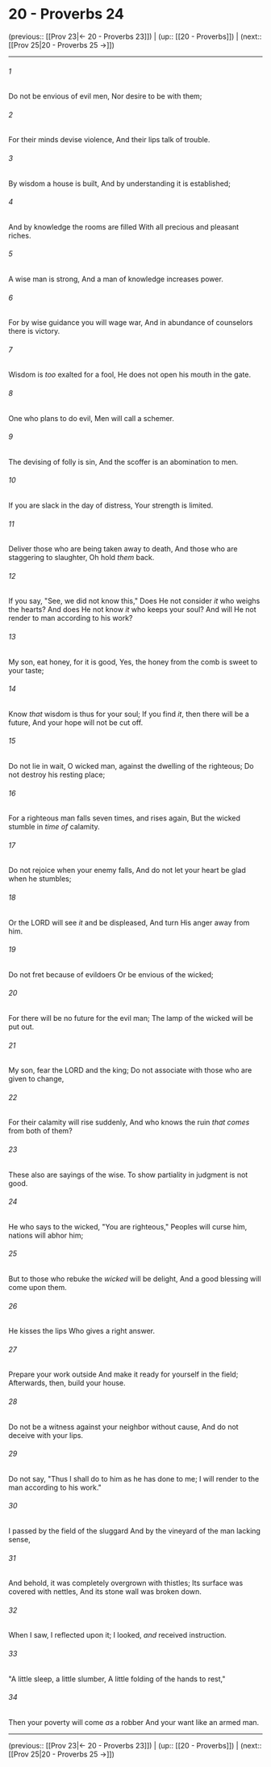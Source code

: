 # 20 - Proverbs 24

(previous:: [[Prov 23|← 20 - Proverbs 23]]) | (up:: [[20 - Proverbs]]) | (next:: [[Prov 25|20 - Proverbs 25 →]])

***


###### 1 
Do not be envious of evil men, Nor desire to be with them; 

###### 2 
For their minds devise violence, And their lips talk of trouble. 

###### 3 
By wisdom a house is built, And by understanding it is established; 

###### 4 
And by knowledge the rooms are filled With all precious and pleasant riches. 

###### 5 
A wise man is strong, And a man of knowledge increases power. 

###### 6 
For by wise guidance you will wage war, And in abundance of counselors there is victory. 

###### 7 
Wisdom is _too_ exalted for a fool, He does not open his mouth in the gate. 

###### 8 
One who plans to do evil, Men will call a schemer. 

###### 9 
The devising of folly is sin, And the scoffer is an abomination to men. 

###### 10 
If you are slack in the day of distress, Your strength is limited. 

###### 11 
Deliver those who are being taken away to death, And those who are staggering to slaughter, Oh hold _them_ back. 

###### 12 
If you say, "See, we did not know this," Does He not consider _it_ who weighs the hearts? And does He not know _it_ who keeps your soul? And will He not render to man according to his work? 

###### 13 
My son, eat honey, for it is good, Yes, the honey from the comb is sweet to your taste; 

###### 14 
Know _that_ wisdom is thus for your soul; If you find _it_, then there will be a future, And your hope will not be cut off. 

###### 15 
Do not lie in wait, O wicked man, against the dwelling of the righteous; Do not destroy his resting place; 

###### 16 
For a righteous man falls seven times, and rises again, But the wicked stumble in _time of_ calamity. 

###### 17 
Do not rejoice when your enemy falls, And do not let your heart be glad when he stumbles; 

###### 18 
Or the LORD will see _it_ and be displeased, And turn His anger away from him. 

###### 19 
Do not fret because of evildoers Or be envious of the wicked; 

###### 20 
For there will be no future for the evil man; The lamp of the wicked will be put out. 

###### 21 
My son, fear the LORD and the king; Do not associate with those who are given to change, 

###### 22 
For their calamity will rise suddenly, And who knows the ruin _that comes_ from both of them? 

###### 23 
These also are sayings of the wise. To show partiality in judgment is not good. 

###### 24 
He who says to the wicked, "You are righteous," Peoples will curse him, nations will abhor him; 

###### 25 
But to those who rebuke the _wicked_ will be delight, And a good blessing will come upon them. 

###### 26 
He kisses the lips Who gives a right answer. 

###### 27 
Prepare your work outside And make it ready for yourself in the field; Afterwards, then, build your house. 

###### 28 
Do not be a witness against your neighbor without cause, And do not deceive with your lips. 

###### 29 
Do not say, "Thus I shall do to him as he has done to me; I will render to the man according to his work." 

###### 30 
I passed by the field of the sluggard And by the vineyard of the man lacking sense, 

###### 31 
And behold, it was completely overgrown with thistles; Its surface was covered with nettles, And its stone wall was broken down. 

###### 32 
When I saw, I reflected upon it; I looked, _and_ received instruction. 

###### 33 
"A little sleep, a little slumber, A little folding of the hands to rest," 

###### 34 
Then your poverty will come _as_ a robber And your want like an armed man.

***

(previous:: [[Prov 23|← 20 - Proverbs 23]]) | (up:: [[20 - Proverbs]]) | (next:: [[Prov 25|20 - Proverbs 25 →]])

